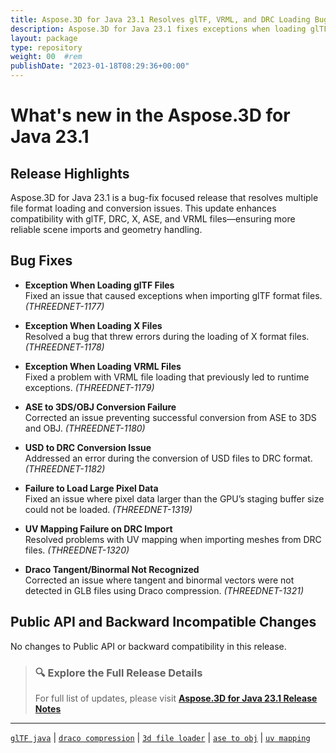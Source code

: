 ```yaml
---
title: Aspose.3D for Java 23.1 Resolves glTF, VRML, and DRC Loading Bugs
description: Aspose.3D for Java 23.1 fixes exceptions when loading glTF, VRML, X, DRC, and ASE files, and improves mesh UV and tangent/binormal recognition with Draco.
layout: package
type: repository
weight: 00	#rem
publishDate: "2023-01-18T08:29:36+00:00"
---
```


# What's new in the Aspose.3D for Java 23.1

## Release Highlights

Aspose.3D for Java 23.1 is a bug-fix focused release that resolves multiple file format loading and conversion issues. This update enhances compatibility with glTF, DRC, X, ASE, and VRML files—ensuring more reliable scene imports and geometry handling.

## Bug Fixes

- **Exception When Loading glTF Files**  
  Fixed an issue that caused exceptions when importing glTF format files. *(THREEDNET-1177)*

- **Exception When Loading X Files**  
  Resolved a bug that threw errors during the loading of X format files. *(THREEDNET-1178)*

- **Exception When Loading VRML Files**  
  Fixed a problem with VRML file loading that previously led to runtime exceptions. *(THREEDNET-1179)*

- **ASE to 3DS/OBJ Conversion Failure**  
  Corrected an issue preventing successful conversion from ASE to 3DS and OBJ. *(THREEDNET-1180)*

- **USD to DRC Conversion Issue**  
  Addressed an error during the conversion of USD files to DRC format. *(THREEDNET-1182)*

- **Failure to Load Large Pixel Data**  
  Fixed an issue where pixel data larger than the GPU’s staging buffer size could not be loaded. *(THREEDNET-1319)*

- **UV Mapping Failure on DRC Import**  
  Resolved problems with UV mapping when importing meshes from DRC files. *(THREEDNET-1320)*

- **Draco Tangent/Binormal Not Recognized**  
  Corrected an issue where tangent and binormal vectors were not detected in GLB files using Draco compression. *(THREEDNET-1321)*

## Public API and Backward Incompatible Changes

No changes to Public API or backward compatibility in this release.

> ### 🔍 Explore the Full Release Details
>
> For full list of updates, please visit **[Aspose.3D for Java 23.1 Release Notes](https://releases.aspose.com/3d/java/release-notes/2023/aspose-3d-for-java-23-1-release-notes/)**

---

[`glTF java`](https://search.aspose.com/q/glTF-java.html) | [`draco compression`](https://search.aspose.com/q/draco-compression.html) | [`3d file loader`](https://search.aspose.com/q/3d-file-loader.html) | [`ase to obj`](https://search.aspose.com/q/ase-to-obj.html) | [`uv mapping`](https://search.aspose.com/q/uv-mapping.html)
